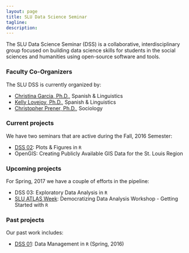 ```yaml
---
layout: page
title: SLU Data Science Seminar
tagline:
description:
---
```


The SLU Data Science Seminar (DSS) is a collaborative, interdisciplinary group focused on building data science skills for students in the social sciences and humanities using open-source software and tools.

### Faculty Co-Organizers
The SLU DSS is currently organized by:

* [Christina Garcia, Ph.D.](mailto:garciacm@slu.edu), Spanish & Linguistics
* [Kelly Lovejoy, Ph.D.](mailto:lovejoykg@slu.edu), Spanish & Linguistics
* [Christopher Prener, Ph.D.](mailto:prenercg@slu.edu}), Sociology

### Current projects
We have two seminars that are active during the Fall, 2016 Semester:

  * [DSS 02](https://github.com/slu-data-science-seminar/fall-2016-core-documents): Plots & Figures in `R`
  * OpenGIS: Creating Publicly Available GIS Data for the St. Louis Region

### Upcoming projects
For Spring, 2017 we have a couple of efforts in the pipeline:

  * DSS 03: Exploratory Data Analysis in `R`
  * [SLU ATLAS Week](http://www.slu.edu/atlas-week-home): Democratizing Data Analysis Workshop - Getting Started with `R`

### Past projects
Our past work includes:

  * [DSS 01](https://github.com/slu-data-science-seminar/spring-2016-seminar-01): Data Management in `R` (Spring, 2016)
